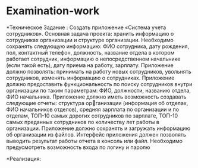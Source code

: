 # Examination-work

*Техническое Задание :
Создать приложение «Система учета сотрудников». 
Основная задача проекта: хранить информацию о сотрудниках организации и 
структуре организации. 
Необходимо сохранять следующую информацию: ФИО сотрудника, дату рождения, пол, контактный телефон, должность, название отдела в котором работает 
сотрудник, информацию о непосредственном начальнике (если такой есть), дату 
приема на работу, зарплату. 
Приложение должно позволять: принимать на работу новых сотрудников, 
увольнять сотрудников, изменять информацию о сотрудниках. Приложение должно предоставить функциональность по поиску сотрудников внутри организации 
по таким параметрам: ФИО, должности, названию отдела, ФИО начальника. Приложение должно иметь возможность создавать следующие отчеты: структура организации (информация об отделах, ФИО начальников отделов), средняя зарплата 
по организации и по отделам, ТОП-10 самых дорогих сотрудников по зарплате, 
ТОП-10 самых преданных сотрудников по количеству лет работы в организации. 
Приложение должно сохранять и загружать информацию об организации из 
файлов. 
Интерфейс приложения должен позволять выводить результат работы отчета 
в консоль или файл. Необходимо предусмотреть возможность входа по логину и 
паролю

*Реализация:

